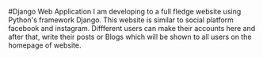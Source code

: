 #Django Web Application 
I am developing to a full fledge website using Python's framework Django. This website is similar to social platform facebook and instagram. Diffferent users can make their accounts here and after that, write their posts or Blogs which will be shown to all users on the homepage of website.
